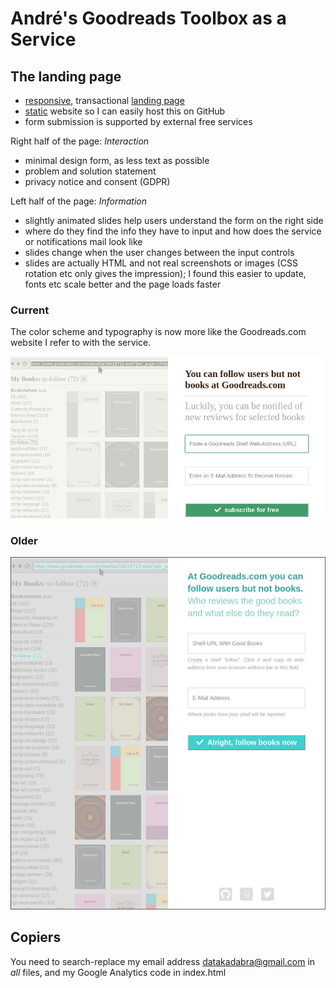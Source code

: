 # André's Goodreads Toolbox as a Service

## The landing page

- [responsive](https://en.wikipedia.org/wiki/Responsive_web_design), transactional [landing page](https://en.wikipedia.org/wiki/Landing_page)
- [static](https://en.wikipedia.org/wiki/Static_web_page) website so I can easily host this on GitHub
- form submission is supported by external free services

Right half of the page: _Interaction_
- minimal design form, as less text as possible 
- problem and solution statement 
- privacy notice and consent (GDPR)
  
Left half of the page: _Information_
- slightly animated slides help users understand the form on the right side
- where do they find the info they have to input and how does the service or notifications mail look like 
- slides change when the user changes between the input controls
- slides are actually HTML and not real screenshots or images (CSS rotation etc only gives the impression); I found this easier to update, fonts etc scale better and the page loads faster


### Current

The color scheme and typography is now more like the Goodreads.com website I refer to with the service.

![Screenshot](screenshot-20180402.jpg "Screenshot")



### Older

![Screenshot](screenshot-20180131.png "Screenshot")



## Copiers

You need to search-replace my email address datakadabra@gmail.com in _all_ files, and my Google Analytics code in index.html
